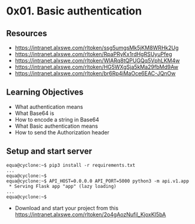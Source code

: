 # 0x01. Basic authentication

## Resources
* <https://intranet.alxswe.com/rltoken/ssg5umgsMk5jKM8WRHk2Ug>
* <https://intranet.alxswe.com/rltoken/RpaPRyKx1rdHgRSUyuPfeg>
* <https://intranet.alxswe.com/rltoken/WlARq8tQPUGQq5VphLKM4w>
* <https://intranet.alxswe.com/rltoken/HG5WXgSja5kMa29fbMd9Aw>
* <https://intranet.alxswe.com/rltoken/br6Rp4iMaOce6EAC-JQnOw>

## Learning Objectives
* What authentication means
* What Base64 is
* How to encode a string in Base64
* What Basic authentication means
* How to send the Authorization header

## Setup and start server
```
equa@cyclone:~$ pip3 install -r requirements.txt
...
equa@cyclone:~$
equa@cyclone:~$ API_HOST=0.0.0.0 API_PORT=5000 python3 -m api.v1.app
 * Serving Flask app "app" (lazy loading)
...
equa@cyclone:~$
```

* Download and start your project from this <https://intranet.alxswe.com/rltoken/2o4gAozNufil_KjoxKI5bA>

